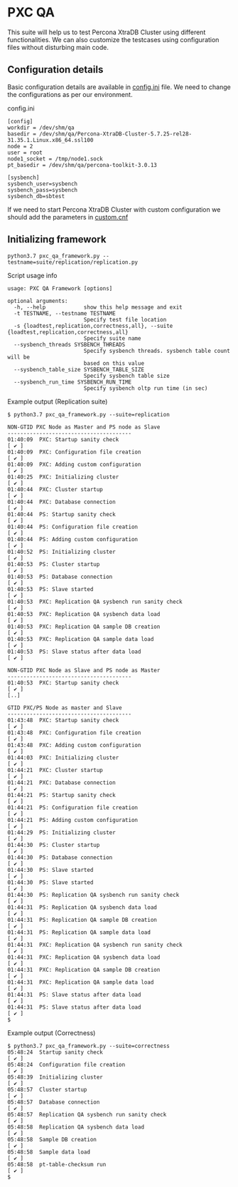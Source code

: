 PXC QA
==============================================================================

This suite will help us to test Percona XtraDB Cluster using different functionalities. We can also customize the testcases 
using configuration files without disturbing main code.

Configuration details
------------------------------------------------------------------------------

Basic configuration details are available in [config.ini](./config.ini) file. We need to change the configurations as per our environment.

config.ini
```
[config]
workdir = /dev/shm/qa
basedir = /dev/shm/qa/Percona-XtraDB-Cluster-5.7.25-rel28-31.35.1.Linux.x86_64.ssl100
node = 2
user = root
node1_socket = /tmp/node1.sock
pt_basedir = /dev/shm/qa/percona-toolkit-3.0.13

[sysbench]
sysbench_user=sysbench
sysbench_pass=sysbench
sysbench_db=sbtest
```

If we need to start Percona XtraDB Cluster with custom configuration we should add the parameters in [custom.cnf](./conf/custom.cnf)

Initializing framework
--------------------------------------------

`python3.7 pxc_qa_framework.py --testname=suite/replication/replication.py`

Script usage info
```$ python3.7 pxc_qa_framework.py --help
usage: PXC QA Framework [options]

optional arguments:
  -h, --help            show this help message and exit
  -t TESTNAME, --testname TESTNAME
                        Specify test file location
  -s {loadtest,replication,correctness,all}, --suite {loadtest,replication,correctness,all}
                        Specify suite name
  --sysbench_threads SYSBENCH_THREADS
                        Specify sysbench threads. sysbench table count will be
                        based on this value
  --sysbench_table_size SYSBENCH_TABLE_SIZE
                        Specify sysbench table size
  --sysbench_run_time SYSBENCH_RUN_TIME
                        Specify sysbench oltp run time (in sec)
```

Example output (Replication suite)
```
$ python3.7 pxc_qa_framework.py --suite=replication

NON-GTID PXC Node as Master and PS node as Slave
---------------------------------------
01:40:09  PXC: Startup sanity check                                   [ ✔ ]
01:40:09  PXC: Configuration file creation                            [ ✔ ]
01:40:09  PXC: Adding custom configuration                            [ ✔ ]
01:40:25  PXC: Initializing cluster                                   [ ✔ ]
01:40:44  PXC: Cluster startup                                        [ ✔ ]
01:40:44  PXC: Database connection                                    [ ✔ ]
01:40:44  PS: Startup sanity check                                    [ ✔ ]
01:40:44  PS: Configuration file creation                             [ ✔ ]
01:40:44  PS: Adding custom configuration                             [ ✔ ]
01:40:52  PS: Initializing cluster                                    [ ✔ ]
01:40:53  PS: Cluster startup                                         [ ✔ ]
01:40:53  PS: Database connection                                     [ ✔ ]
01:40:53  PS: Slave started                                           [ ✔ ]
01:40:53  PXC: Replication QA sysbench run sanity check               [ ✔ ]
01:40:53  PXC: Replication QA sysbench data load                      [ ✔ ]
01:40:53  PXC: Replication QA sample DB creation                      [ ✔ ]
01:40:53  PXC: Replication QA sample data load                        [ ✔ ]
01:40:53  PS: Slave status after data load                            [ ✔ ]

NON-GTID PXC Node as Slave and PS node as Master
---------------------------------------
01:40:53  PXC: Startup sanity check                                   [ ✔ ]
[..]

GTID PXC/PS Node as master and Slave
---------------------------------------
01:43:48  PXC: Startup sanity check                                   [ ✔ ]
01:43:48  PXC: Configuration file creation                            [ ✔ ]
01:43:48  PXC: Adding custom configuration                            [ ✔ ]
01:44:03  PXC: Initializing cluster                                   [ ✔ ]
01:44:21  PXC: Cluster startup                                        [ ✔ ]
01:44:21  PXC: Database connection                                    [ ✔ ]
01:44:21  PS: Startup sanity check                                    [ ✔ ]
01:44:21  PS: Configuration file creation                             [ ✔ ]
01:44:21  PS: Adding custom configuration                             [ ✔ ]
01:44:29  PS: Initializing cluster                                    [ ✔ ]
01:44:30  PS: Cluster startup                                         [ ✔ ]
01:44:30  PS: Database connection                                     [ ✔ ]
01:44:30  PS: Slave started                                           [ ✔ ]
01:44:30  PS: Slave started                                           [ ✔ ]
01:44:30  PS: Replication QA sysbench run sanity check                [ ✔ ]
01:44:31  PS: Replication QA sysbench data load                       [ ✔ ]
01:44:31  PS: Replication QA sample DB creation                       [ ✔ ]
01:44:31  PS: Replication QA sample data load                         [ ✔ ]
01:44:31  PXC: Replication QA sysbench run sanity check               [ ✔ ]
01:44:31  PXC: Replication QA sysbench data load                      [ ✔ ]
01:44:31  PXC: Replication QA sample DB creation                      [ ✔ ]
01:44:31  PXC: Replication QA sample data load                        [ ✔ ]
01:44:31  PS: Slave status after data load                            [ ✔ ]
01:44:31  PS: Slave status after data load                            [ ✔ ]
$
```
Example output (Correctness)
```
$ python3.7 pxc_qa_framework.py --suite=correctness 
05:48:24  Startup sanity check                                        [ ✔ ]
05:48:24  Configuration file creation                                 [ ✔ ]
05:48:39  Initializing cluster                                        [ ✔ ]
05:48:57  Cluster startup                                             [ ✔ ]
05:48:57  Database connection                                         [ ✔ ]
05:48:57  Replication QA sysbench run sanity check                    [ ✔ ]
05:48:58  Replication QA sysbench data load                           [ ✔ ]
05:48:58  Sample DB creation                                          [ ✔ ]
05:48:58  Sample data load                                            [ ✔ ]
05:48:58  pt-table-checksum run                                       [ ✔ ]
$
```
